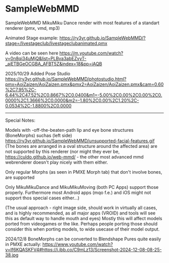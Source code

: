# SampleWebMMD
SampleWebMMD MikuMiku Dance render with most features of a standart renderer (pmx, vmd, mp3)

Animated Stage example: https://ry3yr.github.io/SampleWebMMD/?stage=/livestageclub/livestageclubanimated.pmx

A video can be seen here
https://m.youtube.com/watch?v=0n8qi34uMjQ&list=PLBva3abEZvyT-_ajETBGeOCGBA_AFBT5Z&index=18&pp=iAQB

2025/10/29 Added Pose Studio https://ry3yr.github.io/SampleWebMMD/photostudio.html?pmx=AoiZaizen/AoiZaizen.pmx&pmx2=AoiZaizen/AoiZaizen.pmx&cam=0.60%2C7.95%2C-6.44%2C47.52%2C0.8667%2C0.0400&m1=-5.00%2C0.00%2C0.00%2C0.0000%2C1.3666%2C0.0000&m2=-1.80%2C0.00%2C1.20%2C-0.0534%2C-1.8800%2C0.0000
______________________

Special Notes:

Models with -off-the-beaten-path lip and eye bone structures (BoneMorphs) suchas (left side)
https://ry3yr.github.io/SampleWebMMD/unsupported-facial-features.gif
(The bones are arranged in a oval structure around the affected area)
are not supported by this renderer
(nor might they ever be, https://culdo.github.io/web-mmd/ - the other most advanced mmd webrenderer doesn't play nicely with them either.

Only regular Morphs (as seen in PMXE Morph tab) that don't involve bones, are supported


Only MikuMikuDance and MikuMikuMoving (both PC Apps) support those properly.
Furthermore most Android apps (mqo f.e.) and iOS might not support thos special cases either...)

(The usual approach - right image side, should work in virtually all cases,
and is highly recommended, as all major apps (VROID) and tools will see this as default way to handle mouth and eyes)
Mostly this will affect models ported from videogames or the like.
Perhaps people porting those should consider this when porting models,
to wide usecase of their model output.

2024/12/8 BoneMorphs can be converted to Blendshape Pures quite easily in PMXE actually: https://www.youtube.com/watch?v=If6KQASKFV4#https://i.ibb.co/C9mLz13/Screenshot-2024-12-08-08-25-38.jpg


